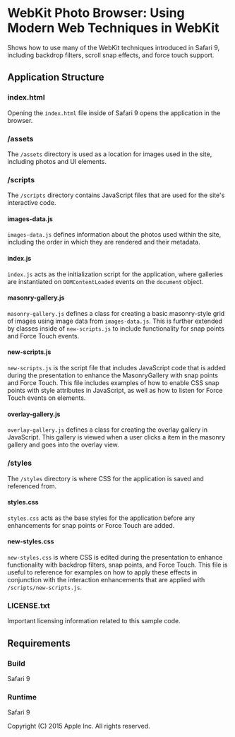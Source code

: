 # WebKit Photo Browser: Using Modern Web Techniques in WebKit

Shows how to use many of the WebKit techniques introduced in Safari 9, including backdrop filters, scroll snap effects, and force touch support.

## Application Structure

### index.html
Opening the `index.html` file inside of Safari 9 opens the application in the browser.


### /assets
The `/assets` directory is used as a location for images used in the site, including photos and UI elements.


### /scripts
The `/scripts` directory contains JavaScript files that are used for the site's interactive code.

#### images-data.js
`images-data.js` defines information about the photos used within the site, including the order in which they are rendered and their metadata.

#### index.js
`index.js` acts as the initialization script for the application, where galleries are instantiated on `DOMContentLoaded` events on the `document` object.

#### masonry-gallery.js
`masonry-gallery.js` defines a class for creating a basic masonry-style grid of images using image data from `images-data.js`. This is further extended by classes inside of `new-scripts.js` to include functionality for snap points and Force Touch events.

#### new-scripts.js
`new-scripts.js` is the script file that includes JavaScript code that is added during the presentation to enhance the MasonryGallery with snap points and Force Touch. This file includes examples of how to enable CSS snap points with style attributes in JavaScript, as well as how to listen for Force Touch events on elements.

#### overlay-gallery.js
`overlay-gallery.js` defines a class for creating the overlay gallery in JavaScript. This gallery is viewed when a user clicks a item in the masonry gallery and goes into the overlay view.


### /styles
The `/styles` directory is where CSS for the application is saved and referenced from.

#### styles.css
`styles.css` acts as the base styles for the application before any enhancements for snap points or Force Touch are added.

#### new-styles.css
`new-styles.css` is where CSS is edited during the presentation to enhance functionality with backdrop filters, snap points, and Force Touch. This file is useful to reference for examples on how to apply these effects in conjunction with the interaction enhancements that are applied with `/scripts/new-scripts.js`.


### LICENSE.txt
Important licensing information related to this sample code.


## Requirements

### Build

Safari 9

### Runtime

Safari 9 

Copyright (C) 2015 Apple Inc. All rights reserved.
